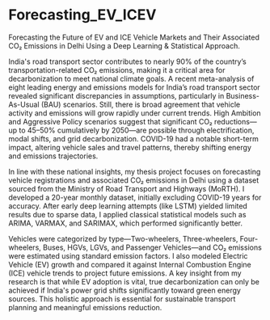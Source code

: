 # Forecasting_EV_ICEV
Forecasting the Future of EV and ICE Vehicle Markets and Their Associated CO₂ Emissions in Delhi Using a Deep Learning &amp; Statistical Approach.

India's road transport sector contributes to nearly 90% of the country’s transportation-related CO₂ emissions, making it a critical area for decarbonization to meet national climate goals. A recent meta-analysis of eight leading energy and emissions models for India’s road transport sector revealed significant discrepancies in assumptions, particularly in Business-As-Usual (BAU) scenarios. Still, there is broad agreement that vehicle activity and emissions will grow rapidly under current trends. High Ambition and Aggressive Policy scenarios suggest that significant CO₂ reductions—up to 45–50% cumulatively by 2050—are possible through electrification, modal shifts, and grid decarbonization. COVID-19 had a notable short-term impact, altering vehicle sales and travel patterns, thereby shifting energy and emissions trajectories.

In line with these national insights, my thesis project focuses on forecasting vehicle registrations and associated CO₂ emissions in Delhi using a dataset sourced from the Ministry of Road Transport and Highways (MoRTH). I developed a 20-year monthly dataset, initially excluding COVID-19 years for accuracy. After early deep learning attempts (like LSTM) yielded limited results due to sparse data, I applied classical statistical models such as ARIMA, VARMAX, and SARIMAX, which performed significantly better.

Vehicles were categorized by type—Two-wheelers, Three-wheelers, Four-wheelers, Buses, HGVs, LGVs, and Passenger Vehicles—and CO₂ emissions were estimated using standard emission factors. I also modeled Electric Vehicle (EV) growth and compared it against Internal Combustion Engine (ICE) vehicle trends to project future emissions. A key insight from my research is that while EV adoption is vital, true decarbonization can only be achieved if India's power grid shifts significantly toward green energy sources. This holistic approach is essential for sustainable transport planning and meaningful emissions reduction.
